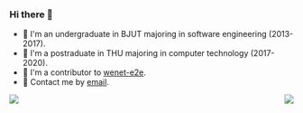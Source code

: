 ### Hi there 👋

- 🏫 I'm an undergraduate in BJUT majoring in software engineering (2013-2017).
- 🏫 I'm a postraduate in THU majoring in computer technology (2017-2020).
- 🔭 I'm a contributor to [wenet-e2e](https://github.com/wenet-e2e).
- 💬 Contact me by [email](mailto:275331498@qq.com).

<img align="left" src="https://github-readme-stats.vercel.app/api?username=pengzhendong&show_icons=true&icon_color=805AD5&text_color=718096&bg_color=ffffff&hide_title=true" />

<image align="right" src="https://github-readme-stats.vercel.app/api/top-langs?username=pengzhendong&layout=compact&show_icons=true" />
